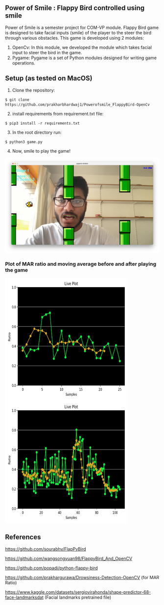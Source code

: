 ## Power of Smile : Flappy Bird controlled using smile
Power of Smile is a semester project for COM-VP module. Flappy Bird game is designed to take facial inputs (smile) of the player to the steer the bird through various obstacles. 
This game is developed using 2 modules:
1. OpenCv: In this module, we developed the module which takes facial input to steer the bird in the game.
2. Pygame: Pygame is a set of Python modules designed for writing game operations.
## Setup (as tested on MacOS)
1. Clone the repository:
```
$ git clone https://github.com/prakharbhardwaj1/Powerofsmile_FlappyBird-OpenCv
```
2. install requirements from requirement.txt file:
```
$ pip3 install -r requirements.txt
```
3. In the root directory run:
```
$ python3 game.py
```
4. Now, smile to play the game!

![Getting Started](img.png)

 ### Plot of MAR ratio and moving average before and after playing the game
<img src="Figure_1.png" width="400" height="400" />    <img src="Figure_2.png" width="400" height="400" />

## References

https://github.com/sourabhv/FlapPyBird

https://github.com/wangsongyuan98/FlappyBird_And_OpenCV

https://github.com/popadi/python-flappy-bird

https://github.com/prakhargurawa/Drowsiness-Detection-OpenCV (for MAR Ratio)

https://www.kaggle.com/datasets/sergiovirahonda/shape-predictor-68-face-landmarksdat (Facial landmarks pretrained file)

 



